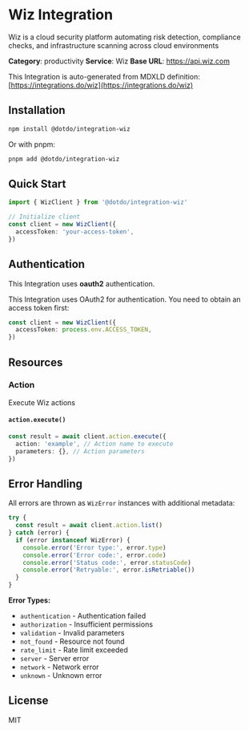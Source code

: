 # Wiz Integration

Wiz is a cloud security platform automating risk detection, compliance checks, and infrastructure scanning across cloud environments

**Category**: productivity
**Service**: Wiz
**Base URL**: https://api.wiz.com

This Integration is auto-generated from MDXLD definition: [https://integrations.do/wiz](https://integrations.do/wiz)

## Installation

```bash
npm install @dotdo/integration-wiz
```

Or with pnpm:

```bash
pnpm add @dotdo/integration-wiz
```

## Quick Start

```typescript
import { WizClient } from '@dotdo/integration-wiz'

// Initialize client
const client = new WizClient({
  accessToken: 'your-access-token',
})
```

## Authentication

This Integration uses **oauth2** authentication.

This Integration uses OAuth2 for authentication. You need to obtain an access token first:

```typescript
const client = new WizClient({
  accessToken: process.env.ACCESS_TOKEN,
})
```

## Resources

### Action

Execute Wiz actions

#### `action.execute()`

```typescript
const result = await client.action.execute({
  action: 'example', // Action name to execute
  parameters: {}, // Action parameters
})
```

## Error Handling

All errors are thrown as `WizError` instances with additional metadata:

```typescript
try {
  const result = await client.action.list()
} catch (error) {
  if (error instanceof WizError) {
    console.error('Error type:', error.type)
    console.error('Error code:', error.code)
    console.error('Status code:', error.statusCode)
    console.error('Retryable:', error.isRetriable())
  }
}
```

**Error Types:**

- `authentication` - Authentication failed
- `authorization` - Insufficient permissions
- `validation` - Invalid parameters
- `not_found` - Resource not found
- `rate_limit` - Rate limit exceeded
- `server` - Server error
- `network` - Network error
- `unknown` - Unknown error

## License

MIT
